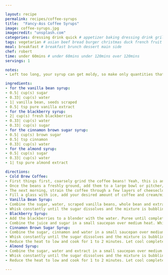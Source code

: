 ```yaml
---

layout: recipe
permalink: recipes/coffee-syrups 
title:  "Fancy-Ass Coffee Syrups"
image: coffee-syrups.jpg 
imagecredit: "unsplash.com" 
categories: dressing drink quick # appetizer baking dressing drink grill healthyish marinade oven pickling quick raw salad sandwich sauce snack soup
tags: vegetarian # asian beef bread burger christmas duck french fruit indian italian mexican nuts pasta pork poultry rice seafood thanksgiving vegetarian
meal: breakfast # breakfast brunch dessert main side
chef: robert 
time: under 60mins # under 60mins under 120mins over 120mins
servings: 1 

notes:
- Left too long, your syrup can get moldy, so make only quantities that you’re likely to use within a reasonable time frame (1-2 weeks).

ingredients:
- for the vanilla bean syrup:
- 0.5| cup(s) sugar
- 0.33| cup(s) water
- 1| vanilla bean, seeds scraped
- 0.5| tsp pure vanilla extract
- for the blackberry syrup:
- 2| cup(s) fresh blackberries
- 0.33| cup(s) water
- 0.33| cup(s) sugar
- for the cinnamon brown sugar syrup:
- 0.5| cup(s) brown sugar
- 0.5| tsp cinnamon
- 0.33| cup(s) water
- for the almond syrup:
- 0.5| cup(s) sugar
- 0.33| cup(s) water
- 1| tsp pure almond extract

directions:
- Cold Brew Coffee:
- First things first, coarsely grind the coffee beans! Yeah, this is annoying. I tried to make coldbrew coffee with already ground beans, and grinding them definitely is better. I used my grinder thing for my vitamix. Just make sure they are **coarsely** ground, this way you won’t have granules floating in your drink. 
- Once the beans a freshly ground, add them to a large bowl or pitcher/container/jar. Add the water and stir to mix. Let this mixture sit overnight in the fridge.
- The next morning, strain the coffee through a few layers of cheesecloth or a coffee filter. It’s key to reduce the granules. 
- Fill a glass with ice, add your desired amount of coffee and cream/milk – then go to town with the syrups.
- Vanilla Bean Syrup:
- Combine the sugar, water, scraped vanilla beans, whole bean and extract in a small saucepan over medium heat. 
- Whisk constantly until the sugar dissolves and the mixture is bubbling. Reduce the heat to low and cook for 1 to 2 minutes. Let cool completely before storing in a jar. I usually don’t remove the vanilla pod and just leave it in for flavor.
- Blackberry Syrup:
- Add the blackberries to a blender with the water. Puree until completely smooth and blended, then strain over a fine mesh sieve into a bowl – so all you have is blackberry juice. 
- Combine the juice and sugar in a small saucepan over medium heat. Whisk constantly until the sugar dissolves and the mixture is bubbling. Reduce the heat to low and cook for 1 to 2 minutes. Let cool completely before storing in a jar. This syrup can get extra sweet due to the flavor of your berries, so feel free to play along with water and sugar ratios.
- Cinnamon Brown Sugar Syrup:
- Combine the sugar, cinnamon and water in a small saucepan over medium heat. 
- Whisk constantly until the sugar dissolves and the mixture is bubbling. 
- Reduce the heat to low and cook for 1 to 2 minutes. Let cool completely before storing in a jar.
- Almond Syrup:
- Combine the sugar, water and extract in a small saucepan over medium heat. 
- Whisk constantly until the sugar dissolves and the mixture is bubbling. 
- Reduce the heat to low and cook for 1 to 2 minutes. Let cool completely before storing in a jar.

--- 
```

